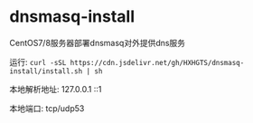 # dnsmasq-install
CentOS7/8服务器部署dnsmasq对外提供dns服务

运行:
`curl -sSL https://cdn.jsdelivr.net/gh/HXHGTS/dnsmasq-install/install.sh | sh`

本地解析地址: 127.0.0.1 ::1

本地端口: tcp/udp53
